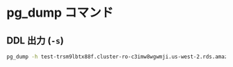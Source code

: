 # pg_dump コマンド

## DDL 出力 (`-s`)

```bash
pg_dump -h test-trsm9lbtx88f.cluster-ro-c3imw8wgwmji.us-west-2.rds.amazonaws.com  -U postgresql -d rag -p 3306 -s >  /tmp/rag-ddl.sql
```
